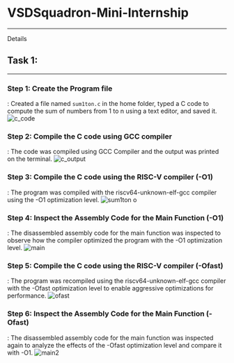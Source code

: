 # VSDSquadron-Mini-Internship
---

Details 
## Task 1: 
---
### Step 1: Create the Program file 
  : Created a file named `sum1ton.c` in the home folder, typed a C code to compute the sum of numbers from 1 to n using a text editor, and saved it.
    ![c_code](https://github.com/user-attachments/assets/bfd3de06-efef-4f54-ac66-f96ebd0ed2ba)

### Step 2: Compile the C code using GCC compiler
  : The code was compiled using GCC Compiler and the output was printed on the terminal. 
    ![c_output](https://github.com/user-attachments/assets/2b123eda-2d8c-4f79-8a75-c8b95762c5ca)

### Step 3: Compile the C code using the RISC-V compiler (-O1) 
  : The program was compiled with the riscv64-unknown-elf-gcc compiler using the -O1 optimization level.
    ![sum1ton o](https://github.com/user-attachments/assets/dd69cb0b-974f-4fb6-9c33-a559b6942f88)

### Step 4: Inspect the Assembly Code for the Main Function (-O1)
   : The disassembled assembly code for the main function was inspected to observe how the compiler optimized the program with the -O1 optimization level.
    ![main](https://github.com/user-attachments/assets/38d970be-83c2-4a9f-aece-b725d3d2a1a6)

### Step 5: Compile the C code using the RISC-V compiler (-Ofast) 
  : The program was recompiled using the riscv64-unknown-elf-gcc compiler with the -Ofast optimization level to enable aggressive optimizations for performance.
    ![ofast](https://github.com/user-attachments/assets/b307e0dd-0ae6-42c6-b7f3-ac10915f220e)

### Step 6: Inspect the Assembly Code for the Main Function (-Ofast)
  : The disassembled assembly code for the main function was inspected again to analyze the effects of the -Ofast optimization level and compare it with -O1.
    ![main2](https://github.com/user-attachments/assets/f45076b8-5f5b-4138-9b83-b111a956cc83)
